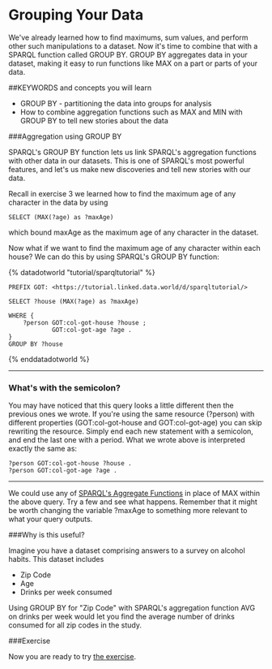 # Grouping Your Data
We've already learned how to find maximums, sum values, and perform other such manipulations to a dataset. Now it's time to combine that with a SPARQL function called GROUP BY. GROUP BY aggregates data in your dataset, making it easy to run functions like MAX on a part or parts of your data.

##KEYWORDS and concepts you will learn

* GROUP BY - partitioning the data into groups for analysis
* How to combine aggregation functions such as MAX and MIN with GROUP BY to tell new stories about the data

###Aggregation using GROUP BY

SPARQL's GROUP BY function lets us link SPARQL's aggregation functions with other data in our datasets. This is one of SPARQL's most powerful features, and let's us make new discoveries and tell new stories with our data.

Recall in exercise 3 we learned how to find the maximum age of any character in the data by using

```
SELECT (MAX(?age) as ?maxAge)
```

which bound maxAge as the maximum age of any character in the dataset.

Now what if we want to find the maximum age of any character within each house? We can do this by using SPARQL's GROUP BY function:

{% datadotworld "tutorial/sparqltutorial" %}
~~~~
PREFIX GOT: <https://tutorial.linked.data.world/d/sparqltutorial/>

SELECT ?house (MAX(?age) as ?maxAge)

WHERE {
	?person GOT:col-got-house ?house ;
        	GOT:col-got-age ?age .
}
GROUP BY ?house
~~~~
{% enddatadotworld %}

---
### What's with the semicolon?
You may have noticed that this query looks a little different then the previous ones we wrote. If you're using the same resource (?person) with different properties (GOT:col-got-house and GOT:col-got-age) you can skip rewriting the resource. Simply end each new statement with a semicolon, and end the last one with a period. What we wrote above is interpreted exactly the same as:

```
?person GOT:col-got-house ?house .
?person GOT:col-got-age ?age .
```
---

We could use any of [SPARQL's Aggregate Functions](./list_of_sparql_aggregate_functions.md) in place of MAX within the above query. Try a few and see what happens. Remember that it might be worth changing the variable ?maxAge to something more relevant to what your query outputs.

###Why is this useful?

Imagine you have a dataset comprising answers to a survey on alcohol habits. This dataset includes

* Zip Code
* Age
* Drinks per week consumed

Using GROUP BY for "Zip Code" with SPARQL's aggregation function AVG on drinks per week would let you find the average number of drinks consumed for all zip codes in the study.

###Exercise

Now you are ready to try [the exercise](./exercise_GYD.md).
